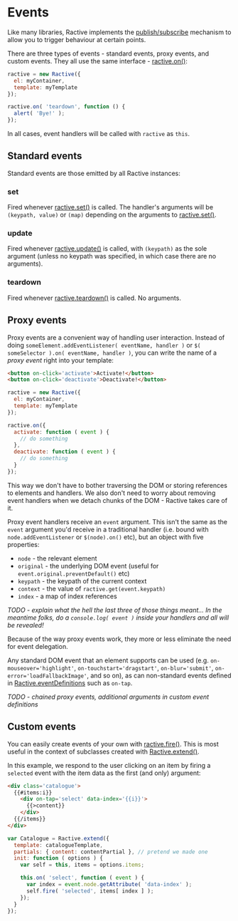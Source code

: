 # Events

Like many libraries, Ractive implements the [publish/subscribe](http://addyosmani.com/blog/understanding-the-publishsubscribe-pattern-for-greater-javascript-scalability/) mechanism to allow you to trigger behaviour at certain points.

There are three types of events - standard events, proxy events, and custom events. They all use the same interface - [ractive.on()](ractive.on().md):

```js
ractive = new Ractive({
  el: myContainer,
  template: myTemplate
});

ractive.on( 'teardown', function () {
  alert( 'Bye!' );
});
```

In all cases, event handlers will be called with `ractive` as `this`.

## Standard events

Standard events are those emitted by all Ractive instances:

### set

Fired whenever [ractive.set()](ractive.set().md) is called. The handler's arguments will be `(keypath, value)` or `(map)` depending on the arguments to [ractive.set()](ractive.set().md).

### update

Fired whenever [ractive.update()](ractive.update().md) is called, with `(keypath)` as the sole argument (unless no keypath was specified, in which case there are no arguments).

### teardown

Fired whenever [ractive.teardown()](ractive.teardown().md) is called. No arguments.


## Proxy events

Proxy events are a convenient way of handling user interaction. Instead of doing `someElement.addEventListener( eventName, handler )` or `$( someSelector ).on( eventName, handler )`, you can write the name of a *proxy event* right into your template:

```html
<button on-click='activate'>Activate!</button>
<button on-click='deactivate'>Deactivate!</button>
```

```js
ractive = new Ractive({
  el: myContainer,
  template: myTemplate
});

ractive.on({
  activate: function ( event ) {
    // do something
  },
  deactivate: function ( event ) {
    // do something
  }
});
```

This way we don't have to bother traversing the DOM or storing references to elements and handlers. We also don't need to worry about removing event handlers when we detach chunks of the DOM - Ractive takes care of it.

Proxy event handlers receive an `event` argument. This isn't the same as the `event` argument you'd receive in a traditional handler (i.e. bound with `node.addEventListener` or `$(node).on()` etc), but an object with five properties:

* `node` - the relevant element
* `original` - the underlying DOM event (useful for `event.original.preventDefault()` etc)
* `keypath` - the keypath of the current context
* `context` - the value of `ractive.get(event.keypath)`
* `index` - a map of index references

*TODO - explain what the hell the last three of those things meant... In the meantime folks, do a `console.log( event )` inside your handlers and all will be revealed!*

Because of the way proxy events work, they more or less eliminate the need for event delegation.

Any standard DOM event that an element supports can be used (e.g. `on-mouseover='highlight'`, `on-touchstart='dragstart'`, `on-blur='submit'`, `on-error='loadFallbackImage'`, and so on), as can non-standard events defined in [Ractive.eventDefinitions](Ractive.eventDefinitions.md) such as `on-tap`.

*TODO - chained proxy events, additional arguments in custom event definitions*

## Custom events

You can easily create events of your own with [ractive.fire()](ractive.fire().md). This is most useful in the context of subclasses created with [Ractive.extend()](Ractive.extend().md).

In this example, we respond to the user clicking on an item by firing a `selected` event with the item data as the first (and only) argument:

```html
<div class='catalogue'>
  {{#items:i}}
    <div on-tap='select' data-index='{{i}}'>
      {{>content}}
    </div>
  {{/items}}
</div>
```

```js
var Catalogue = Ractive.extend({
  template: catalogueTemplate,
  partials: { content: contentPartial }, // pretend we made one
  init: function ( options ) {
    var self = this, items = options.items;

    this.on( 'select', function ( event ) {
      var index = event.node.getAttribute( 'data-index' );
      self.fire( 'selected', items[ index ] );
    });
  }
});
```


